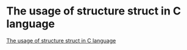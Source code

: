 # The usage of structure struct in C language
[The usage of structure struct in C language](https://aiwithcloud.com/2022/09/16/the_usage_of_structure_struct_in_c_language/)